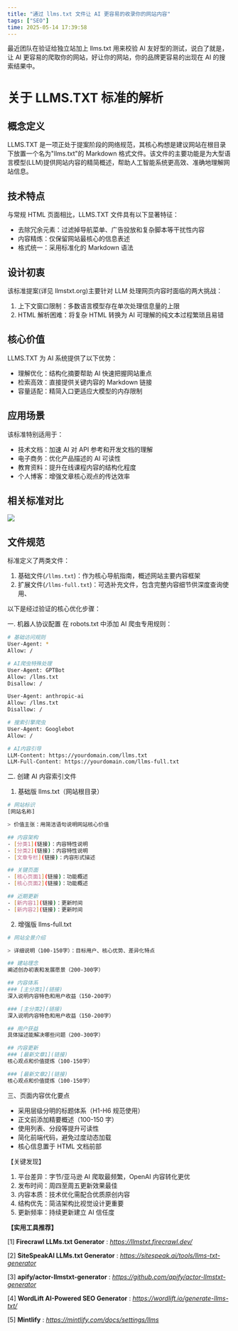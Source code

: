 ```yaml
---
title: "通过 llms.txt 文件让 AI 更容易的收录你的网站内容"
tags: ["SEO"]
time: 2025-05-14 17:39:58
---
```


最近团队在验证给独立站加上 llms.txt 用来校验 AI 友好型的测试，说白了就是，让 AI 更容易的爬取你的网站，好让你的网站，你的品牌更容易的出现在 AI 的搜索结果中。

# 关于 LLMS.TXT 标准的解析

## 概念定义

LLMS.TXT 是一项正处于提案阶段的网络规范，其核心构想是建议网站在根目录下放置一个名为"llms.txt"的 Markdown 格式文件。该文件的主要功能是为大型语言模型(LLM)提供网站内容的精简概述，帮助人工智能系统更高效、准确地理解网站信息。

## 技术特点

与常规 HTML 页面相比，LLMS.TXT 文件具有以下显著特征：

- 去除冗余元素：过滤掉导航菜单、广告投放和复杂脚本等干扰性内容
- 内容精炼：仅保留网站最核心的信息表述
- 格式统一：采用标准化的 Markdown 语法

## 设计初衷

该标准提案(详见 llmstxt.org)主要针对 LLM 处理网页内容时面临的两大挑战：

1. 上下文窗口限制：多数语言模型存在单次处理信息量的上限
2. HTML 解析困难：将复杂 HTML 转换为 AI 可理解的纯文本过程繁琐且易错

## 核心价值

LLMS.TXT 为 AI 系统提供了以下优势：

- 理解优化：结构化摘要帮助 AI 快速把握网站重点
- 检索高效：直接提供关键内容的 Markdown 链接
- 容量适配：精简入口更适应大模型的内存限制

## 应用场景

该标准特别适用于：

- 技术文档：加速 AI 对 API 参考和开发文档的理解
- 电子商务：优化产品描述的 AI 可读性
- 教育资料：提升在线课程内容的结构化程度
- 个人博客：增强文章核心观点的传达效率

## 相关标准对比

<img src="./images/28.png" />

## 文件规范

标准定义了两类文件：

1. 基础文件(`/llms.txt`)：作为核心导航指南，概述网站主要内容框架
2. 扩展文件(`/llms-full.txt`)：可选补充文件，包含完整内容细节供深度查询使用、

以下是经过验证的核心优化步骤：

一. 机器人协议配置 在 robots.txt 中添加 AI 爬虫专用规则：

```bash
# 基础访问规则
User-Agent: *
Allow: /

# AI爬虫特殊处理
User-Agent: GPTBot
Allow: /llms.txt
Disallow: /

User-Agent: anthropic-ai
Allow: /llms.txt
Disallow: /

# 搜索引擎爬虫
User-Agent: Googlebot
Allow: /

# AI内容引导
LLM-Content: https://yourdomain.com/llms.txt
LLM-Full-Content: https://yourdomain.com/llms-full.txt
```

二. 创建 AI 内容索引文件

1. 基础版 llms.txt（网站根目录）

```bash
# 网站标识
[网站名称]

> 价值主张：用简洁语句说明网站核心价值

## 内容架构
- [分类1](链接)：内容特性说明
- [分类2](链接)：内容特性说明
- [文章专栏](链接)：内容形式描述

## 关键页面
- [核心页面1](链接)：功能概述
- [核心页面2](链接)：功能概述

## 近期更新
- [新内容1](链接)：更新时间
- [新内容2](链接)：更新时间
```

2. 增强版 llms-full.txt

```bash
# 网站全景介绍

> 详细说明（100-150字）：目标用户、核心优势、差异化特点

## 建站理念
阐述创办初衷和发展愿景（200-300字）

## 内容体系
### [主分类1](链接)
深入说明内容特色和用户收益（150-200字）

### [主分类2](链接)
深入说明内容特色和用户收益（150-200字）

## 用户获益
具体描述能解决哪些问题（200-300字）

## 内容更新
### [最新文章1](链接)
核心观点和价值提炼（100-150字）

### [最新文章2](链接)
核心观点和价值提炼（100-150字）
```

三、页面内容优化要点

- 采用层级分明的标题体系（H1-H6 规范使用）
- 正文前添加精要概述（100-150 字）
- 使用列表、分段等提升可读性
- 简化前端代码，避免过度动态加载
- 核心信息置于 HTML 文档前部

【关键发现】

1. 平台差异：字节/亚马逊 AI 爬取最频繁，OpenAI 内容转化更优
2. 发布时间：周四至周五更新效果最佳
3. 内容本质：技术优化需配合优质原创内容
4. 结构优先：简洁架构比视觉设计更重要
5. 更新频率：持续更新建立 AI 信任度

**【实用工具推荐】**

\[1\] **Firecrawl LLMs.txt Generator** : _https://llmstxt.firecrawl.dev/_

\[2\] **SiteSpeakAI LLMs.txt Generator** : _https://sitespeak.ai/tools/llms-txt-generator_

\[3\] **apify/actor-llmstxt-generator** : _https://github.com/apify/actor-llmstxt-generator_

\[4\] **WordLift AI-Powered SEO Generator** : _https://wordlift.io/generate-llms-txt/_

\[5\] **Mintlify** : _https://mintlify.com/docs/settings/llms_
